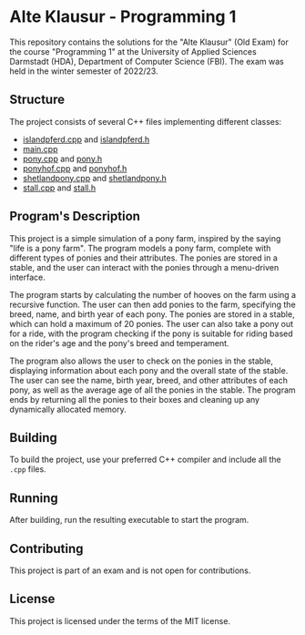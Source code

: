 # Alte Klausur - Programming 1

This repository contains the solutions for the "Alte Klausur" (Old Exam) for the course "Programming 1" at the University of Applied Sciences Darmstadt (HDA), Department of Computer Science (FBI). The exam was held in the winter semester of 2022/23.

## Structure

The project consists of several C++ files implementing different classes:

- [islandpferd.cpp](islandpferd.cpp) and [islandpferd.h](islandpferd.h)
- [main.cpp](main.cpp)
- [pony.cpp](pony.cpp) and [pony.h](pony.h)
- [ponyhof.cpp](ponyhof.cpp) and [ponyhof.h](ponyhof.h)
- [shetlandpony.cpp](shetlandpony.cpp) and [shetlandpony.h](shetlandpony.h)
- [stall.cpp](stall.cpp) and [stall.h](stall.h)

## Program's Description
This project is a simple simulation of a pony farm, inspired by the saying "life is a pony farm". The program models a pony farm, complete with different types of ponies and their attributes. The ponies are stored in a stable, and the user can interact with the ponies through a menu-driven interface.

The program starts by calculating the number of hooves on the farm using a recursive function. The user can then add ponies to the farm, specifying the breed, name, and birth year of each pony. The ponies are stored in a stable, which can hold a maximum of 20 ponies. The user can also take a pony out for a ride, with the program checking if the pony is suitable for riding based on the rider's age and the pony's breed and temperament.

The program also allows the user to check on the ponies in the stable, displaying information about each pony and the overall state of the stable. The user can see the name, birth year, breed, and other attributes of each pony, as well as the average age of all the ponies in the stable. The program ends by returning all the ponies to their boxes and cleaning up any dynamically allocated memory.


## Building

To build the project, use your preferred C++ compiler and include all the `.cpp` files.

## Running

After building, run the resulting executable to start the program.

## Contributing

This project is part of an exam and is not open for contributions.

## License

This project is licensed under the terms of the MIT license.